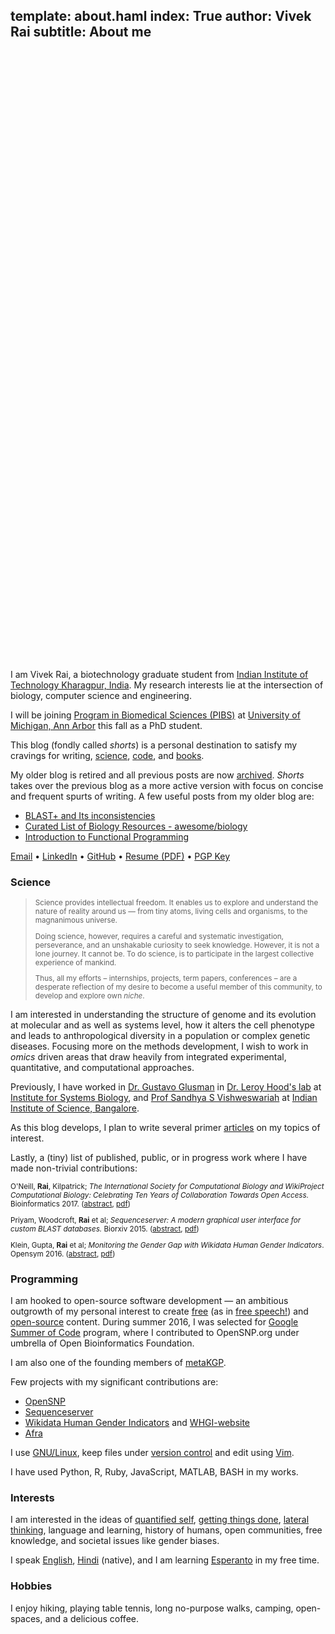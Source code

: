 template: about.haml
index: True
author: Vivek Rai
subtitle: About me
---

<div style="margin: 0 auto; width:25%; height:25%; border-radius:50%;
background-image:url('images/me.jpg'); background-position: center center;
background-size: cover;"> </div>

I am Vivek Rai, a biotechnology graduate student from [Indian Institute of
Technology Kharagpur, India](http://iitkgp.ac.in). My research interests lie at
the intersection of biology, computer science and engineering.

I will be joining [Program in Biomedical Sciences
(PIBS)](https://medicine.umich.edu/medschool/education/phd-programs/phd-admissions)
at [University of Michigan, Ann Arbor](https://umich.edu) this fall as a PhD
student.

This blog (fondly called *shorts*) is
a personal destination to satisfy my cravings for writing,
[science](/science.html), [code](/programming.html), and [books](books.html).



My older blog is retired and all previous posts are now
[archived](/old/index.html). _Shorts_ takes over the previous blog as a more
active version with focus on concise and frequent spurts of writing. A few
useful posts from my older blog are:

* [BLAST+ and Its inconsistencies](http://vivekiitkgp.github.io/old/blog/blast-and-its-inconsistencies.html)
* [Curated List of Biology Resources - awesome/biology](http://vivekiitkgp.github.io/old/blog/curated-list-of-biology-resources.html)
* [Introduction to Functional Programming](http://vivekiitkgp.github.io/old/blog/introduction-to-functional-programming.html)

[Email](mailto:vivekrai.iitkgp@gmail.com) • [LinkedIn](https://www.linkedin.com/in/vivek-rai) • [GitHub](http://github.com/raivivek) • [Resume (PDF)](https://github.com/raivivek/resume/raw/master/resume.pdf) • [PGP Key](http://pgp.mit.edu/pks/lookup?op=get&search=0x918E0EF6820BA5F1)

### Science

<small> <blockquote> Science provides intellectual freedom. It enables us to
explore and understand the nature of reality around us — from tiny atoms, living
cells and organisms, to the magnanimous universe.

Doing science, however, requires a careful and systematic investigation,
perseverance, and an unshakable curiosity to seek knowledge. However, it is not
a lone journey. It cannot be. To do science, is to participate in the largest
collective experience of mankind.

Thus, all my efforts – internships, projects, term papers, conferences – are
a desperate reflection of my desire to become a useful member of this community,
to develop and explore own *niche*. </blockquote> </small>

I am interested in understanding the structure of genome and its evolution at
molecular and as well as systems level, how it alters the cell phenotype and
leads to anthropological diversity in a population or complex genetic diseases.
Focusing more on the methods development, I wish to work in *omics* driven areas
that draw heavily from integrated experimental, quantitative, and computational
approaches.

Previously, I have worked in [Dr. Gustavo
Glusman](https://www.systemsbiology.org/bio/gustavo-glusman-phd/) in [Dr. Leroy
Hood's lab](https://www.systemsbiology.org/people/faculty/hood-lab/) at
[Institute for Systems Biology](https://systemsbiology.org), and [Prof Sandhya
S Vishweswariah](http://mrdg.iisc.ernet.in/sandhyav/) at [Indian Institute of
Science, Bangalore](http://www.iisc.ac.in/).

As this blog develops, I plan to write several primer [articles](science.html)
on my topics of interest.

Lastly, a (tiny) list of published, public, or in progress work where I have
made non-trivial contributions:

<div class="divider"> </div>

<small>

O'Neill, **Rai**, Kilpatrick; *The International Society for Computational
Biology and WikiProject Computational Biology: Celebrating Ten Years of
Collaboration Towards Open Access.* Bioinformatics 2017.
([abstract](https://doi.org/10.1093/bioinformatics/btx388), [pdf](https://academic.oup.com/bioinformatics/article-pdf/doi/10.1093/bioinformatics/btx388/17744260/btx388.pdf))

Priyam, Woodcroft, **Rai** et al; *Sequenceserver: A modern graphical user
interface for custom BLAST databases.* Biorxiv
2015. ([abstract](http://www.biorxiv.org/content/early/2015/11/27/033142),
      [pdf](http://www.biorxiv.org/content/biorxiv/early/2015/11/27/033142.full.pdf))

Klein, Gupta, **Rai** et al; *Monitoring the Gender Gap with Wikidata
Human Gender Indicators*.  Opensym 2016.
([abstract](http://www.opensym.org/2016/08/16/monitoring-the-gender-gap-with-wikidata-human-gender-indicators/),
[pdf](http://whgi.wmflabs.org/monitoring-gender-gap.pdf))

</small>

<div class="divider"> </div>


### Programming

I am hooked to open-source software development — an ambitious outgrowth of my
personal interest to create [free](https://www.gnu.org/philosophy/free-sw.html)
(as in [free speech!](http://c2.com/cgi/wiki?FreeAsInBeer)) and
[open-source](http://c2.com/cgi/wiki?OpenSource) content. During summer 2016,
I was selected for [Google Summer of Code](https://summerofcode.withgoogle.com)
program, where I contributed to OpenSNP.org under umbrella of Open
Bioinformatics Foundation.

I am also one of the founding members of [metaKGP](http://wiki.metakgp.org).

Few projects with my significant contributions are:

* [OpenSNP](https://opensnp.org)
* [Sequenceserver](https://github.com/wurlmab/sequenceserver)
* [Wikidata Human Gender Indicators](http://whgi.wmflabs.org/) and [WHGI-website](https://github.com/hargup/WIGI-website)
* [Afra](https://github.com/wurlmab/afra)

I use [GNU/Linux](https://www.debian.org/releases/squeeze/i386/ch01s02.html.en),
keep files under [version control](https://git-scm.com/) and edit using
[Vim](http://vim.org).

I have used Python, R, Ruby, JavaScript, MATLAB, BASH in my works.

### Interests

I am interested in the ideas of [quantified
self](https://en.wikipedia.org/wiki/Quantified_Self), [getting things
done](https://en.wikipedia.org/wiki/Getting_Things_Done), [lateral
thinking](https://en.wikipedia.org/wiki/Lateral_thinking), language and
learning, history of humans, open communities, free knowledge, and societal
issues like gender biases.

I speak [English](https://en.wikipedia.org/wiki/English_language),
[Hindi](https://en.wikipedia.org/wiki/Hindi) (native), and I am learning
[Esperanto](https://en.wikipedia.org/wiki/Esperanto) in my free time.

### Hobbies

I enjoy hiking, playing table tennis, long no-purpose walks, camping,
open-spaces, and a delicious coffee.
